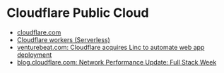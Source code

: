 # Cloudflare Public Cloud
- [cloudflare.com](https://www.cloudflare.com/)
- [Cloudflare workers (Serverless)](https://workers.cloudflare.com/)
- [venturebeat.com: Cloudflare acquires Linc to automate web app deployment](https://venturebeat.com/2020/12/22/cloudflare-acquires-linc-to-automate-web-app-deployment/)
- [blog.cloudflare.com: Network Performance Update: Full Stack Week](https://blog.cloudflare.com/network-performance-update-full-stack-week/)